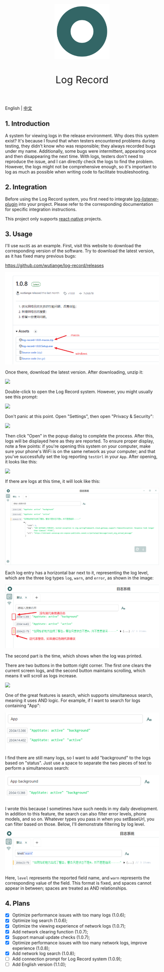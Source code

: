 <div align="center">
  <img align="center" width="180" src="./images/icon.png" alt="Pinia logo">
</div>
<br/>
<p align="center" style="font-size: 32px">Log Record</p>
<br/>

English | [中文](./docs/README.zh-CN.md)

## 1. Introduction

A system for viewing logs in the release environment. Why does this system exist? It's because I found that when testers encountered problems during testing, they didn't know who was responsible; they always recorded bugs under my name. Additionally, some bugs were intermittent, appearing once and then disappearing the next time. With logs, testers don't need to reproduce the issue, and I can directly check the logs to find the problem. However, the logs might not be comprehensive enough, so it's important to log as much as possible when writing code to facilitate troubleshooting.

## 2. Integration

Before using the Log Record system, you first need to integrate [log-listener-plugin](https://github.com/wutiange/log-listener-plugin) into your project. Please refer to the corresponding documentation for specific integration instructions.

This project only supports [react-native](https://www.reactnative.dev/) projects.

## 3. Usage

I'll use `macOS` as an example. First, visit this website to download the corresponding version of the software. Try to download the latest version, as it has fixed many previous bugs:

<https://github.com/wutiange/log-record/releases>

![](./images/docs/1729170936543.jpg)

Once there, download the latest version. After downloading, unzip it:

![](https://p3-juejin.byteimg.com/tos-cn-i-k3u1fbpfcp/9a07712aa77a4b8a83af341dc90465db~tplv-k3u1fbpfcp-jj-mark:0:0:0:0:q75.image#?w=1840&h=872&s=129858&e=png&b=e3e6e7)

Double-click to open the Log Record system. However, you might usually see this prompt:

![](https://p3-juejin.byteimg.com/tos-cn-i-k3u1fbpfcp/001a6cd2b44b45999e664cf0c718c50a~tplv-k3u1fbpfcp-jj-mark:0:0:0:0:q75.image#?w=520&h=524&s=78682&e=png&b=9b9ea0)

Don't panic at this point. Open "Settings", then open "Privacy & Security":

![](https://p3-juejin.byteimg.com/tos-cn-i-k3u1fbpfcp/7fd784e63aae4511b1e1de513d6f698b~tplv-k3u1fbpfcp-jj-mark:0:0:0:0:q75.image#?w=1430&h=1402&s=385111&e=png&b=ede5e3)

Then click "Open" in the popup dialog to complete the process. After this, logs will be displayed here as they are reported. To ensure proper display, note a few points: if you're opening this system on your computer, make sure your phone's WiFi is on the same network as your computer; and that you've successfully set the log reporting `testUrl` in your `App`. After opening, it looks like this:

![](https://p3-juejin.byteimg.com/tos-cn-i-k3u1fbpfcp/3009e5c54cd04fffaf8b30fd340d00f1~tplv-k3u1fbpfcp-jj-mark:0:0:0:0:q75.image#?w=2400&h=1200&s=84904&e=png&b=ffffff)

If there are logs at this time, it will look like this:

![](./images/docs/1729169366443.jpg)

Each log entry has a horizontal bar next to it, representing the log level, which are the three log types `log`, `warn`, and `error`, as shown in the image:

![](./images/docs/1729170457548.jpg)

The second part is the time, which shows when the log was printed.

There are two buttons in the bottom right corner. The first one clears the current screen logs, and the second button maintains scrolling, which means it will scroll as logs increase.

![](https://p3-juejin.byteimg.com/tos-cn-i-k3u1fbpfcp/45e4c77efa7048d38397de6441eca5c0~tplv-k3u1fbpfcp-jj-mark:0:0:0:0:q75.image#?w=1190&h=580&s=67234&e=png&b=fefefe)

One of the great features is search, which supports simultaneous search, meaning it uses AND logic. For example, if I want to search for logs containing "App":

![](./images/docs/1729170589153.jpg)

I find there are still many logs, so I want to add "background" to the logs based on "status". Just use a space to separate the two pieces of text to perform a simultaneous search:

![](./images/docs/1729170642853.jpg)

I wrote this because I sometimes have such needs in my daily development. In addition to this feature, the search can also filter error levels, phone models, and so on. Whatever types you pass in when you setBaseUrl, you can filter based on those. Below, I'll demonstrate filtering by log level.

![](./images/docs/1729170800182.jpg)

Here, `level` represents the reported field name, and `warn` represents the corresponding value of the field. This format is fixed, and spaces cannot appear in between; spaces are treated as AND relationships.

## 4. Plans

- [x] Optimize performance issues with too many logs (1.0.6);
- [x] Optimize log search (1.0.6);
- [x] Optimize the viewing experience of network logs (1.0.7);
- [x] Add network clearing function (1.0.7);
- [x] Support manual update checks (1.0.7);
- [x] Optimize performance issues with too many network logs, improve experience (1.0.8);
- [x] Add network log search (1.0.8);
- [ ] Add connection prompt for Log Record system (1.0.9);
- [ ] Add English version (1.1.0);